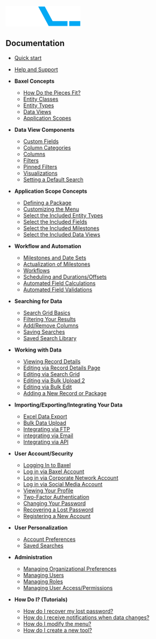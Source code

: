 ![enter image description here](https://raw.githubusercontent.com/BaxelSystems/user-docs/master/img/BAXEL-logo-dark-200.png)

## Documentation

* [Quick start](Quickstart.md)
* [Help and Support](Help-Overview.md)
* **Baxel Concepts**
  * [How Do the Pieces Fit?](Concepts-Baxel-Pieces.md)
  * [Entity Classes](Concepts-Entity-Classes.md)
  * [Entity Types](Concepts-Entity-Types.md)
  * [Data Views](Concepts-Data-Views.md)
  * [Application Scopes](Concepts-Application-Scopes.md)
* **Data View Components**
  * [Custom Fields](DataView-Custom-Fields.md)
  * [Column Categories](DataView-Column-Categories.md)
  * [Columns](DataView-Columns.md)
  * [Filters](DataView-Filters.md)
  * [Pinned Filters](DataView-Pinned-Filters.md)
  * [Visualizations](DataView-Visualizations.md)
  * [Setting a Default Search](DataView-Configuration.md\#default-search)
* **Application Scope Concepts**
  * [Defining a Package](Tool-Package.md)
  * [Customizing the Menu](Tool-Menu.md)
  * [Select the Included Entity Types](Tool-Included-Entities.md)
  * [Select the Included Fields](Tool-Included-Fields.md)
  * [Select the Included Milestones](Tool-Included-Milestones.md)
  * [Select the Included Data Views](Tool-Included-Views.md)
* **Workflow and Automation**
  * [Milestones and Date Sets](Automation-Milestones.md)
  * [Actualization of Milestones](Automation-Milestone-Actualization.md)
  * [Workflows](Automation-Workflows.md)
  * [Scheduling and Durations/Offsets](Automation-Scheduling.md)
  * [Automated Field Calculations](Automation-Rules-Calculations.md)
  * [Automated Field Validations](Automation-Rules-Validations.md)
* **Searching for Data**
  * [Search Grid Basics](Search-Grid.md)
  * [Filtering Your Results](Search-Grid-Filter.md)
  * [Add/Remove Columns](Search-Grid-Columns.md)
  * [Saving Searches](Search-Grid-Saving.md)
  * [Saved Search Library](Search-Grid-Loading.md)
* **Working with Data**
  * [Viewing Record Details](Record-Details-Viewing.md)
  * [Editing via Record Details Page](Record-Details-Editing.md)
  * [Editing via Search Grid](Bulk-Actions-Grid-Edit.md)
  * [Editing via Bulk Upload 2](Bulk-Actions-Upload.md##edit)
  * [Editing via Bulk Edit](Bulk-Actions-Edit.md)
  * [Adding a New Record or Package](Record-Details-Create.md)
* **Importing/Exporting/Integrating Your Data**
  * [Excel Data Export](Bulk-Actions-Export.md)
  * [Bulk Data Upload](Bulk-Actions-Upload.md)
  * [Integrating via FTP](Bulk-Actions-File-Transfer.md)
  * [integrating via Email](Bulk-Actions-Email.md)
  * [Integrating via API](Bulk-Actions-API.md)
* **User Account/Security**
  * [Logging In to Baxel](Account-Login.md)
  * [Log in via Baxel Account](Account-Login-Types.md#baxel)
  * [Log in via Corporate Network Account](Account-Login-Types.md#network)
  * [Log in via Social Media Account](Account-Login-Types.md#social)
  * [Viewing Your Profile](Account-Profile.md)
  * [Two-Factor Authentication](Account-Two-Factor-Auth.md)
  * [Changing Your Password](Account-Password-Change.md)
  * [Recovering a Lost Password](Account-Password-Recover.md)
  * [Registering a New Account](Account-Register.md)
* **User Personalization**
  * [Account Preferences](Account-Preferences.md)
  * [Saved Searches](Account-Search-Library.md)
* **Administration**
  * [Managing Organizational Preferences](Admin-Org-Preferences.md)
  * [Managing Users](Admin-Security-Manage-Users.md)
  * [Managing Roles](Admin-Security-Manage-Roles.md)
  * [Managing User Access/Permissions](Admin-Security-Manage-Access.md)

* **How Do I? (Tutorials)**
  * [How do I recover my lost password?](FAQ.md)
  * [How do I receive notifications when data changes?](FAQ.md)
  * [How do I modify the menu?](FAQ.md)
  * [How do I create a new tool?](FAQ.md)

<!--stackedit_data:
eyJoaXN0b3J5IjpbNzUzMjE1MjY3LC0xMjM2NzEyOTcxLDEzMD
Y4OTU4ODIsLTE3MTEzNzg1ODUsMTMwNjg5NTg4MiwtNTM1MzQy
MDA0LC0xMDE1OTc4NTkwLC03NDY5MTMxNDksMTI4NzA3ODIzNy
wxNDEzMTU3ODAsMjEzMzIzOTUwMiwtODMwMTczNjQ3LDIxMzMy
Mzk1MDIsLTc5NTMzMjIyNiw4NjcyMTIzNDMsLTIxNDAyNTI1ND
AsMTcyNTk3OTA3NiwtNjcyMjM5MTc4LDEyNjY5Mzk5MDBdfQ==

-->